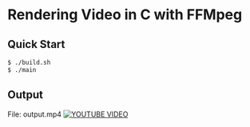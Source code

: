 # Rendering Video in C with FFMpeg

## Quick Start

```bash
$ ./build.sh
$ ./main
```

## Output
File: output.mp4
[![YOUTUBE VIDEO](https://img.youtube.com/vi/GVV_nKxuNgM/0.jpg)](https://www.youtube.com/watch?v=GVV_nKxuNgM)